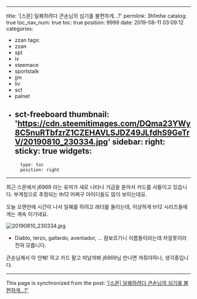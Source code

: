 
---
title: '[스몬] 일퀘하려다 큰손님의 심기를 불편하게...?'
permlink: 3h1mhe
catalog: true
toc_nav_num: true
toc: true
position: 9999
date: 2019-08-11 03:09:12
categories:
- zzan
tags:
- zzan
- spt
- iv
- steemace
- sportstalk
- jjm
- liv
- sct
- palnet
- sct-freeboard
thumbnail: 'https://cdn.steemitimages.com/DQma23YWy8C5nuRTbfzrZ1CZEHAVLSJDZ49JLfdhS9GeTrV/20190810_230334.jpg'
sidebar:
    right:
        sticky: true
widgets:
    -
        type: toc
        position: right
---


최근 스몬에서 j6969 라는 유저가 새로 나타나 거금을 쏟아서 카드를 사들이고 있습니다. 부계정으로 추정되는 th12 어쩌구 아이디들도 많이 보이는데요.

오늘 오랜만에 시간이 나서 일퀘를 하려고 래더를 돌리는데, 이상하게 th12 시리즈들에게는 계속 이기네요.

![20190810_230334.jpg](https://cdn.steemitimages.com/DQma23YWy8C5nuRTbfzrZ1CZEHAVLSJDZ49JLfdhS9GeTrV/20190810_230334.jpg)

* Diablo, terzo, gallardo, aventador, ... 람보르기니 이름들이라는데 차알못이라 전혀 모릅니다.

큰손님께서 아 안해! 하고 카드 팔고 떠날까봐 j6969님 만나면 져줘야하나, 생각중입니다.

- - -

This page is synchronized from the post: ['[스몬] 일퀘하려다 큰손님의 심기를 불편하게...?'](https://steemit.com/@glory7/3h1mhe)
